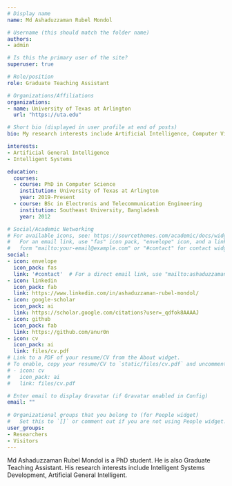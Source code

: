 ```yaml
---
# Display name
name: Md Ashaduzzaman Rubel Mondol

# Username (this should match the folder name)
authors:
- admin

# Is this the primary user of the site?
superuser: true

# Role/position
role: Graduate Teaching Assistant

# Organizations/Affiliations
organizations:
- name: University of Texas at Arlington
  url: "https://uta.edu"

# Short bio (displayed in user profile at end of posts)
bio: My research interests include Artificial Intelligence, Computer Vision.

interests:
- Artificial General Intelligence
- Intelligent Systems

education:
  courses:
  - course: PhD in Computer Science
    institution: University of Texas at Arlington
    year: 2019-Present
  - course: BSc in Electronis and Telecommunication Engineering
    institution: Southeast University, Bangladesh
    year: 2012

# Social/Academic Networking
# For available icons, see: https://sourcethemes.com/academic/docs/widgets/#icons
#   For an email link, use "fas" icon pack, "envelope" icon, and a link in the
#   form "mailto:your-email@example.com" or "#contact" for contact widget.
social:
- icon: envelope
  icon_pack: fas
  link: '#contact'  # For a direct email link, use "mailto:ashaduzzamanrubel@gmail.com".
- icon: linkedin
  icon_pack: fab
  link: https://www.linkedin.com/in/ashaduzzaman-rubel-mondol/
- icon: google-scholar
  icon_pack: ai
  link: https://scholar.google.com/citations?user=_qdfok8AAAAJ
- icon: github
  icon_pack: fab
  link: https://github.com/anur0n
- icon: cv
  icon_pack: ai
  link: files/cv.pdf
# Link to a PDF of your resume/CV from the About widget.
# To enable, copy your resume/CV to `static/files/cv.pdf` and uncomment the lines below.  
# - icon: cv
#   icon_pack: ai
#   link: files/cv.pdf

# Enter email to display Gravatar (if Gravatar enabled in Config)
email: ""
  
# Organizational groups that you belong to (for People widget)
#   Set this to `[]` or comment out if you are not using People widget.  
user_groups:
- Researchers
- Visitors
---
```


Md Ashaduzzaman Rubel Mondol is a PhD student. He is also  Graduate Teaching Assistant. His research interests include Intelligent Systems Development, Artificial General Intelligent.

